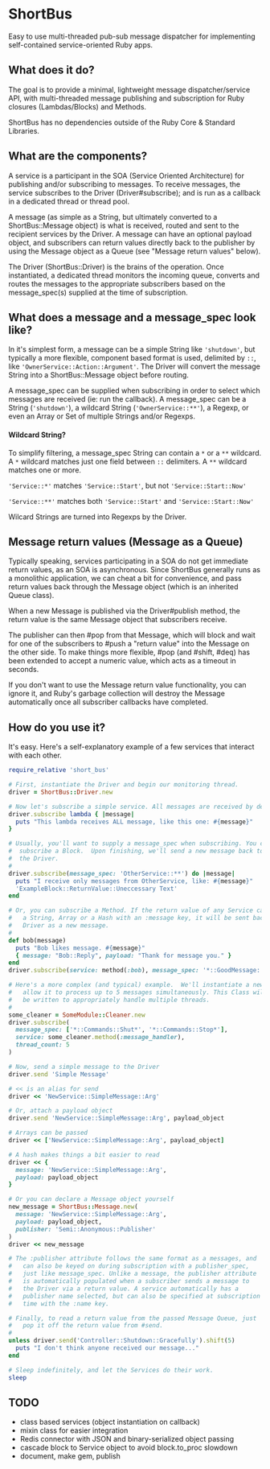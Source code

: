 # ShortBus
Easy to use multi-threaded pub-sub message dispatcher for implementing self-contained service-oriented Ruby apps.

## What does it do?
The goal is to provide a minimal, lightweight message dispatcher/service API, with multi-threaded message publishing and subscription for Ruby closures (Lambdas/Blocks) and Methods.

ShortBus has no dependencies outside of the Ruby Core & Standard Libraries.

## What are the components?
A service is a participant in the SOA (Service Oriented Architecture) for publishing and/or subscribing to messages. To receive messages, the service subscribes to the Driver (Driver#subscribe); and is run as a callback in a dedicated thread or thread pool.

A message (as simple as a String, but ultimately converted to a ShortBus::Message object) is what is received, routed and sent to the recipient services by the Driver. A message can have an optional payload object, and subscribers can return values directly back to the publisher by using the Message object as a Queue (see "Message return values" below).

The Driver (ShortBus::Driver) is the brains of the operation. Once instantiated, a dedicated thread monitors the incoming queue, converts and routes the messages to the appropriate subscribers based on the message\_spec(s) supplied at the time of subscription.

## What does a message and a message\_spec look like?
In it's simplest form, a message can be a simple String like `'shutdown'`, but typically a more flexible, component based format is used, delimited by `::`, like `'OwnerService::Action::Argument'`.  The Driver will convert the message String into a ShortBus::Message object before routing.

A message\_spec can be supplied when subscribing in order to select which messages are received (ie: run the callback). A message\_spec can be a String (`'shutdown'`), a wildcard String (`'OwnerService::**'`), a Regexp, or even an Array or Set of multiple Strings and/or Regexps.

#### Wildcard String?
To simplify filtering, a message\_spec String can contain a `*` or a `**` wildcard. A `*` wildcard matches just one field between `::` delimiters. A `**` wildcard matches one or more.

`'Service::*'` matches `'Service::Start'`, but not `'Service::Start::Now'`

`'Service::**'` matches both `'Service::Start'` and `'Service::Start::Now'`

Wilcard Strings are turned into Regexps by the Driver.

## Message return values (Message as a Queue)
Typically speaking, services participating in a SOA do not get immediate return values, as an SOA is asynchronous. Since ShortBus generally runs as a monolithic application, we can cheat a bit for convenience, and pass return values back through the Message object (which is an inherited Queue class).

When a new Message is published via the Driver#publish method, the return value is the same Message object that subscribers receive.

The publisher can then #pop from that Message, which will block and wait for one of the subscribers to #push a "return value" into the Message on the other side. To make things more flexible, #pop (and #shift, #deq) has been extended to accept a numeric value, which acts as a timeout in seconds.

If you don't want to use the Message return value functionality, you can ignore it, and Ruby's garbage collection will destroy the Message automatically once all subscriber callbacks have completed.

## How do you use it?
It's easy. Here's a self-explanatory example of a few services that interact with each other.

```ruby
require_relative 'short_bus'

# First, instantiate the Driver and begin our monitoring thread.
driver = ShortBus::Driver.new

# Now let's subscribe a simple service. All messages are received by default.
driver.subscribe lambda { |message|
  puts "This lambda receives ALL message, like this one: #{message}"
}

# Usually, you'll want to supply a message_spec when subscribing. You can also
#  subscribe a Block.  Upon finishing, we'll send a new message back to
#  the Driver.
#
driver.subscribe(message_spec: 'OtherService::**') do |message|
  puts "I receive only messages from OtherService, like: #{message}"
  'ExampleBlock::ReturnValue::Uneccessary Text'
end

# Or, you can subscribe a Method. If the return value of any Service callback is
#   a String, Array or a Hash with an :message key, it will be sent back to the
#   Driver as a new message.
#
def bob(message)
  puts "Bob likes message. #{message}"
  { message: "Bob::Reply", payload: "Thank for message you." }
end
driver.subscribe(service: method(:bob), message_spec: '*::GoodMessage::**')

# Here's a more complex (and typical) example.  We'll instantiate a new object
#   allow it to process up to 5 messages simultaneously. This Class will need to
#   be written to appropriately handle multiple threads.
#
some_cleaner = SomeModule::Cleaner.new
driver.subscribe(
  message_spec: ['*::Commands::Shut*', '*::Commands::Stop*'],
  service: some_cleaner.method(:message_handler),
  thread_count: 5
)

# Now, send a simple message to the Driver
driver.send 'Simple Message'

# << is an alias for send
driver << 'NewService::SimpleMessage::Arg'

# Or, attach a payload object
driver.send 'NewService::SimpleMessage::Arg', payload_object

# Arrays can be passed
driver << ['NewService::SimpleMessage::Arg', payload_object]

# A hash makes things a bit easier to read
driver << { 
  message: 'NewService::SimpleMessage::Arg',
  payload: payload_object
}

# Or you can declare a Message object yourself
new_message = ShortBus::Message.new(
  message: 'NewService::SimpleMessage::Arg', 
  payload: payload_object,
  publisher: 'Semi::Anonymous::Publisher'
)
driver << new_message

# The :publisher attribute follows the same format as a messages, and
#   can also be keyed on during subscription with a publisher_spec,
#   just like message_spec. Unlike a message, the publisher attribute
#   is automatically populated when a subscriber sends a message to 
#   the Driver via a return value. A service automatically has a 
#   publisher name selected, but can also be specified at subscription
#   time with the :name key.

# Finally, to read a return value from the passed Message Queue, just
#   pop it off the return value from #send.
#
unless driver.send('Controller::Shutdown::Gracefully').shift(5)
  puts "I don't think anyone received our message..."
end

# Sleep indefinitely, and let the Services do their work.
sleep
```

## TODO
- class based services (object instantiation on callback)
- mixin class for easier integration
- Redis connector with JSON and binary-serialized object passing
- cascade block to Service object to avoid block.to\_proc slowdown
- document, make gem, publish
